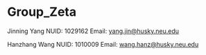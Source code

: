 # Group_Zeta
Jinning Yang NUID: 1029162 Email: yang.jin@husky.neu.edu

Hanzhang Wang NUID: 1010009 Email: wang.hanz@husky.neu.edu
